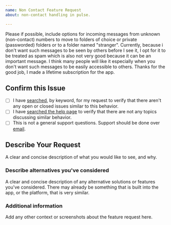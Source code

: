 ```yaml
---
name: Non Contact Feature Request
about: non-contact handling in pulse.

---
```


Please if possible, include options for incoming messages from unknown (non-contact) numbers to move to folders of choice or private (passworded) folders or to a folder named "stranger". Currently, because i don't want such messages to be seen by others before I see it, I opt for it to be treated as spam which is also not very good because it can be an important message. I think many people will like it especially when you don't want such messages to be easily accessible to others. Thanks for the good job, I made a lifetime subscription for the app.

## Confirm this Issue

- [ ] I have [searched](https://github.com/klinker-apps/messenger-issues/issues), by keyword, for my request to verify that there aren't any open or closed issues similar to this behavior.
- [ ] I have [searched the help page](https://messenger.klinkerapps.com/help) to verify that there are not any topics discussing similar behavior.
- [ ] This is not a general support questions. Support should be done over [email](mailto:luke@klinkerapps.com).

## Describe Your Request

A clear and concise description of what you would like to see, and why.

### Describe alternatives you've considered

A clear and concise description of any alternative solutions or features you've considered. There may already be something that is built into the app, or the platform, that is very similar.

### Additional information

Add any other context or screenshots about the feature request here.
